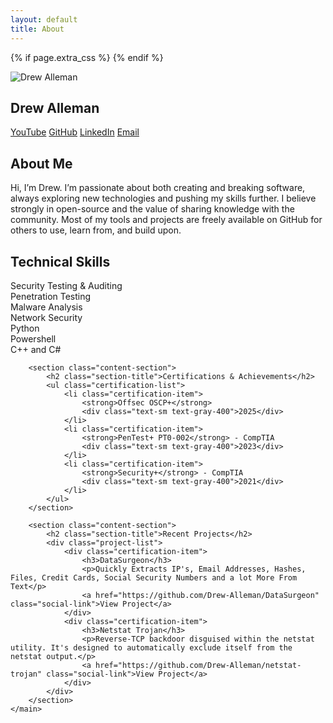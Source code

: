 ```yaml
---
layout: default
title: About
---
```


<div class="page-container">
<head>
  <meta charset="UTF-8">
  <meta name="viewport" content="width=device-width, initial-scale=1.0">
  <title>{{ page.title }}</title>

  <!-- Default CSS -->
  <link rel="stylesheet" href="{{ '/assets/css/about.css' | relative_url }}">

  <!-- Include additional CSS if set in the page's front matter -->
  {% if page.extra_css %}
    <link rel="stylesheet" href="{{ page.extra_css | relative_url }}">
  {% endif %}

</head>
    <main class="about-container">
        <section class="profile-section">
            <img src="{{ '/assets/images/pfp.png' | relative_url }}" alt="Drew Alleman" class="profile-image">
            <div class="profile-info">
                <h1 class="section-title">Drew Alleman</h1>
                <div class="social-links">
                    <a href="https://www.youtube.com/@drewalleman" class="social-link">YouTube</a>
                    <a href="https://github.com/Drew-Alleman" class="social-link">GitHub</a>
                    <a href="https://www.linkedin.com/in/drew-alleman-909352209" class="social-link">LinkedIn</a>
                    <a href="mailto:contact@drewalleman.xyz" class="social-link">Email</a>
                </div>
            </div>
        </section>
        <section class="content-section">
            <h2 class="section-title">About Me</h2>
            <p>Hi, I’m Drew. I’m passionate about both creating and breaking software, always exploring new technologies and pushing my skills further. I believe strongly in open-source and the value of sharing knowledge with the community. Most of my tools and projects are freely available on GitHub for others to use, learn from, and build upon.</p>
        </section>
        <section class="content-section">
            <h2 class="section-title">Technical Skills</h2>
            <div class="skill-grid">
                <div class="skill-item">Security Testing & Auditing</div>
                <div class="skill-item">Penetration Testing</div>
                <div class="skill-item">Malware Analysis</div>
                <div class="skill-item">Network Security</div>
                <div class="skill-item">Python</div>
                <div class="skill-item">Powershell</div>
                <div class="skill-item">C++ and C#</div>
            </div>
        </section>

        <section class="content-section">
            <h2 class="section-title">Certifications & Achievements</h2>
            <ul class="certification-list">
                <li class="certification-item">
                    <strong>Offsec OSCP+</strong>
                    <div class="text-sm text-gray-400">2025</div>
                </li>
                <li class="certification-item">
                    <strong>PenTest+ PT0-002</strong> - CompTIA
                    <div class="text-sm text-gray-400">2023</div>
                </li>
                <li class="certification-item">
                    <strong>Security+</strong> - CompTIA
                    <div class="text-sm text-gray-400">2021</div>
                </li>
            </ul>
        </section>

        <section class="content-section">
            <h2 class="section-title">Recent Projects</h2>
            <div class="project-list">
                <div class="certification-item">
                    <h3>DataSurgeon</h3>
                    <p>Quickly Extracts IP's, Email Addresses, Hashes, Files, Credit Cards, Social Security Numbers and a lot More From Text</p>
                    <a href="https://github.com/Drew-Alleman/DataSurgeon" class="social-link">View Project</a>
                </div>
                <div class="certification-item">
                    <h3>Netstat Trojan</h3>
                    <p>Reverse-TCP backdoor disguised within the netstat utility. It's designed to automatically exclude itself from the netstat output.</p>
                    <a href="https://github.com/Drew-Alleman/netstat-trojan" class="social-link">View Project</a>
                </div>
            </div>
        </section>
    </main>
</div>
